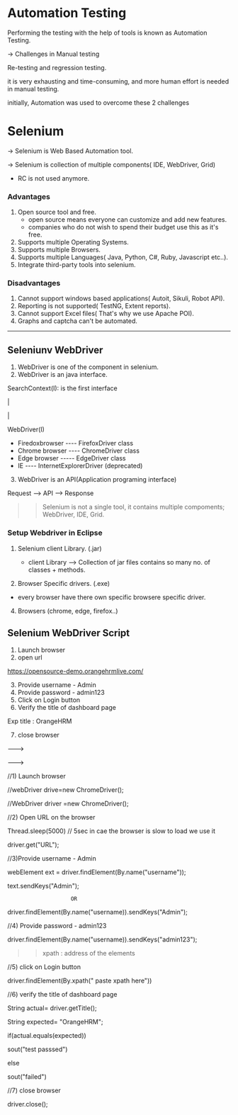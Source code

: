 # Automation Testing

Performing the testing with the help of tools is known as Automation Testing.

-> Challenges in Manual testing 

Re-testing and regression testing.

it is very exhausting and time-consuming, and more human effort is needed in manual testing.

initially, Automation was used to overcome these 2 challenges


# Selenium

-> Selenium is Web Based Automation tool.

-> Selenium is collection of multiple components( IDE, WebDriver, Grid)
   - RC is not used anymore.
     
### Advantages

1. Open source tool and free.
   - open source means everyone can customize and add new features.
   - companies who do not wish to spend their budget use this as it's free.
2. Supports multiple Operating Systems.
3. Supports multiple Browsers.
4. Supports multiple Languages( Java, Python, C#, Ruby, Javascript etc..).
5. Integrate third-party tools into selenium.
   

### Disadvantages

1. Cannot support windows based applications( Autoit, Sikuli, Robot API).
2. Reporting is not supported( TestNG, Extent reports).
3. Cannot support Excel files( That's why we use Apache POI).
4. Graphs and captcha can't be automated.
___

## Seleniunv WebDriver

1. WebDriver is one of the component in selenium.
2. WebDriver is an java interface.

SearchContext(I): is the first interface

|

|

WebDriver(I)

- Firedoxbrowser ---- FirefoxDriver class
- Chrome browser ---- ChromeDriver class
- Edge browser ----- EdgeDriver class
- IE ---- InternetExplorerDriver (deprecated)

3. WebDriver is an API(Application programing interface)

Request --> API --> Response

>> Selenium is not a single tool, it contains multiple compoments; WebDriver, IDE, Grid.

### Setup Webdriver in Eclipse

1. Selenium client Library. (.jar)

   - client Library --> Collection of jar files contains so many no. of classes + methods.
   
2. Browser Specific drivers. (.exe)

- every browser have there own specific browsere specific driver.

4. Browsers (chrome, edge, firefox..)

## Selenium WebDriver Script

1. Launch browser
2. open url
	
 https://opensource-demo.orangehrmlive.com/

3. Provide username  - Admin
4. Provide password  - admin123
5. Click on Login button 
6. Verify the title of dashboard page   

 Exp title : OrangeHRM

7. close browser
   
--->

--->

//1) Launch browser

//webDriver drive=new ChromeDriver();

//WebDriver driver =new ChromeDriver();

//2) Open URL on the browser

Thread.sleep(5000) // 5sec in cae the browser is slow to load we use it 

driver.get("URL");

//3)Provide username - Admin

webElement ext = driver.findElement(By.name("username"));

text.sendKeys("Admin");

                        OR

driver.findElement(By.name("username)).sendKeys("Admin");

//4) Provide password - admin123

driver.findElement(By.name("username)).sendKeys("admin123");

>> xpath : address of the elements

//5) click on Login button

driver.findElement(By.xpath(" paste xpath here"))

//6) verify the title of dashboard page

String actual= driver.getTitle();

String expected= "OrangeHRM";

if(actual.equals(expected))

sout("test passsed")

else

sout("failed")

//7) close browser

driver.close();



